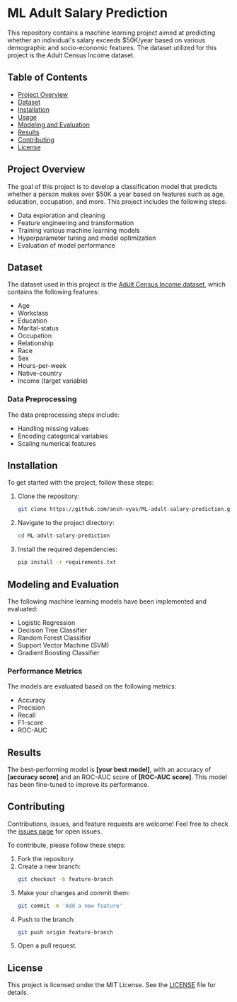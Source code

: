 # ML Adult Salary Prediction

This repository contains a machine learning project aimed at predicting whether an individual's salary exceeds $50K/year based on various demographic and socio-economic features. The dataset utilized for this project is the Adult Census Income dataset.

## Table of Contents

- [Project Overview](#project-overview)
- [Dataset](#dataset)
- [Installation](#installation)
- [Usage](#usage)
- [Modeling and Evaluation](#modeling-and-evaluation)
- [Results](#results)
- [Contributing](#contributing)
- [License](#license)

## Project Overview

The goal of this project is to develop a classification model that predicts whether a person makes over $50K a year based on features such as age, education, occupation, and more. This project includes the following steps:

- Data exploration and cleaning
- Feature engineering and transformation
- Training various machine learning models
- Hyperparameter tuning and model optimization
- Evaluation of model performance

## Dataset

The dataset used in this project is the [Adult Census Income dataset](https://archive.ics.uci.edu/ml/datasets/adult), which contains the following features:

- Age
- Workclass
- Education
- Marital-status
- Occupation
- Relationship
- Race
- Sex
- Hours-per-week
- Native-country
- Income (target variable)

### Data Preprocessing

The data preprocessing steps include:

- Handling missing values
- Encoding categorical variables
- Scaling numerical features

## Installation

To get started with the project, follow these steps:

1. Clone the repository:
   ```bash
   git clone https://github.com/ansh-vyas/ML-adult-salary-prediction.git
   ```

2. Navigate to the project directory:
   ```bash
   cd ML-adult-salary-prediction
   ```

3. Install the required dependencies:
   ```bash
   pip install -r requirements.txt
   ```


## Modeling and Evaluation

The following machine learning models have been implemented and evaluated:

- Logistic Regression
- Decision Tree Classifier
- Random Forest Classifier
- Support Vector Machine (SVM)
- Gradient Boosting Classifier

### Performance Metrics

The models are evaluated based on the following metrics:

- Accuracy
- Precision
- Recall
- F1-score
- ROC-AUC

## Results

The best-performing model is **[your best model]**, with an accuracy of **[accuracy score]** and an ROC-AUC score of **[ROC-AUC score]**. This model has been fine-tuned to improve its performance.

## Contributing

Contributions, issues, and feature requests are welcome! Feel free to check the [issues page](https://github.com/ansh-vyas/ML-adult-salary-prediction/issues) for open issues.

To contribute, please follow these steps:

1. Fork the repository.
2. Create a new branch:
   ```bash
   git checkout -b feature-branch
   ```
3. Make your changes and commit them:
   ```bash
   git commit -m 'Add a new feature'
   ```
4. Push to the branch:
   ```bash
   git push origin feature-branch
   ```
5. Open a pull request.

## License

This project is licensed under the MIT License. See the [LICENSE](LICENSE) file for details.
